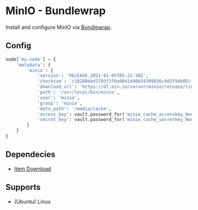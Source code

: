 # MinIO - Bundlewrap
Install and configure MinIO via [Bundlewrap](https://bundlewrap.org).

## Config
```python
node['my-node'] = {
    'metadata': {
        'minio': {
            'version': 'RELEASE.2021-01-05T05-22-38Z',
            'checksum': 'c18280dad1703f3f0a9041d40b34399836c4d2f94b05cf30adc75898495bd80e',
            'download_url': 'https://dl.min.io/server/minio/release/linux-amd64/minio.RELEASE.2021-01-05T05-22-38Z',
            'path': '/usr/local/bin/minio',
            'user': 'minio',
            'group': 'minio',
            'data_path': '/media/cache',
            'access_key': vault.password_for('minio_cache_accesskey_NodeHostName'),
            'secret_key': vault.password_for('minio_cache_secretkey_NodeHostName'),
        }
    }
}

```

## Dependecies
- [Item Download](https://github.com/sHorst/bw.item.download)

## Supports
- (Ubuntu) Linux